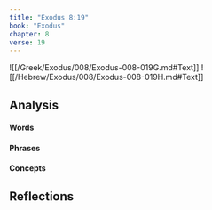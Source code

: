 ```yaml
---
title: "Exodus 8:19"
book: "Exodus"
chapter: 8
verse: 19
---
```

![[/Greek/Exodus/008/Exodus-008-019G.md#Text]]
![[/Hebrew/Exodus/008/Exodus-008-019H.md#Text]]

## Analysis

#### Words

#### Phrases

#### Concepts

## Reflections
